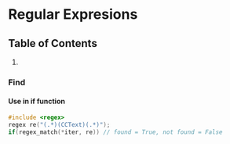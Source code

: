 # Regular Expresions

## Table of Contents
1. []()

### Find
#### Use in if function
```cpp
#include <regex>
regex re("(.*)(CCText)(.*)");
if(regex_match(*iter, re)) // found = True, not found = False
```
